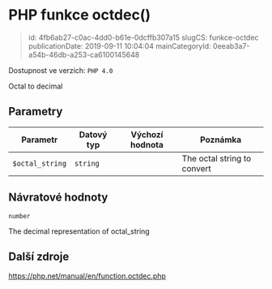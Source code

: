 PHP funkce octdec()
================================

> id: 4fb6ab27-c0ac-4dd0-b61e-0dcffb307a15
> slugCS: funkce-octdec
> publicationDate: 2019-09-11 10:04:04
> mainCategoryId: 0eeab3a7-a54b-46db-a253-ca6100145648

Dostupnost ve verzích: `PHP 4.0`

Octal to decimal


Parametry
--------------

| Parametr | Datový typ | Výchozí hodnota | Poznámka |
|-----|-----|-----|-----|
| `$octal_string` | `string` |  | The octal string to convert |


Návratové hodnoty
----------------

`number`

The decimal representation of octal_string

Další zdroje
------------

https://php.net/manual/en/function.octdec.php
